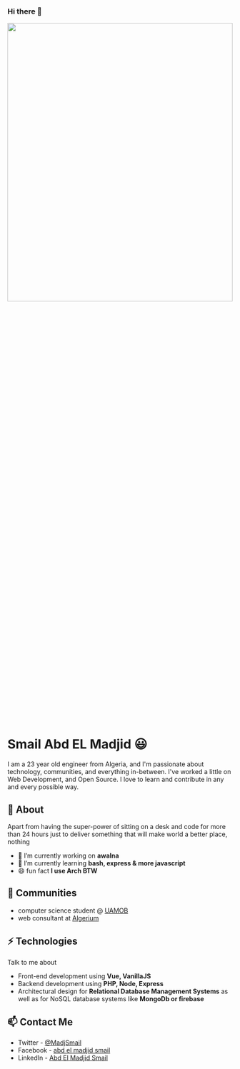### Hi there 👋
<img src="https://images.unsplash.com/photo-1605514449459-5a9cfa0b9955?ixid=MnwxMjA3fDB8MHxwaG90by1wYWdlfHx8fGVufDB8fHx8&ixlib=rb-1.2.1&auto=format&fit=crop&w=1084&q=80" height=40% width=100%>

# Smail Abd EL Madjid 😃

I am a 23 year old engineer from Algeria,  and I'm passionate about technology, communities, and everything in-between. I've worked a little on Web Development,  and Open Source. I love to learn and contribute in any and every possible way. 







## 🧐 About
Apart from having the super-power of sitting on a desk and code for more than 24 hours just to deliver something that will make world a better place, nothing

- 🔭 I’m currently working on **awalna**
- 🌱 I’m currently learning  **bash, express & more javascript** 
- 😄 fun fact **I use Arch BTW**





## 👯 Communities
- computer science student @ [UAMOB](https://www.univ-bouira.dz/fr/)
- web consultant at [Algerium](https://fb.com/algerium.dz) 





## ⚡ Technologies
Talk to me about
- Front-end development using **Vue, VanillaJS**
- Backend development using **PHP, Node, Express**
- Architectural design for **Relational Database Management Systems** as well as for NoSQL database systems like **MongoDb or firebase**

  

## 📫 Contact Me
- Twitter - [@MadjSmail](https://twitter.com/MadjSmail)
- Facebook - [abd el madjid smail](https://www.facebook.com/smailmadjid1998/)
- LinkedIn - [Abd El Madjid Smail](https://www.linkedin.com/in/abd-el-madjid-smail-8b7a20168/)



